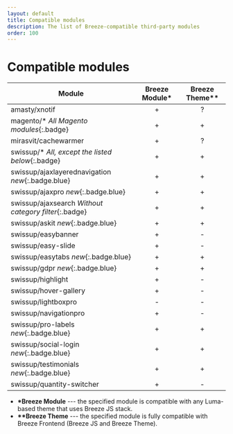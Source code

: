 ```yaml
---
layout: default
title: Compatible modules
description: The list of Breeze-compatible third-party modules
order: 100
---
```


# Compatible modules

Module                        | Breeze Module*  | Breeze Theme**
------------------------------|:---------------:|:------------:
amasty/xnotif                 | +               | ?
magento/\* *All Magento modules*{:.badge} | +   | +
mirasvit/cachewarmer          | +               | ?
swissup/\* *All, except the listed below*{:.badge} | +     | +
swissup/ajaxlayerednavigation *new*{:.badge.blue}  | +     | +
swissup/ajaxpro *new*{:.badge.blue} | +         | +
swissup/ajaxsearch *Without category filter*{:.badge}  | +     | +
swissup/askit *new*{:.badge.blue} | +               | +
swissup/easybanner            | +               | -
swissup/easy-slide            | +               | -
swissup/easytabs *new*{:.badge.blue} | +        | +
swissup/gdpr *new*{:.badge.blue} | +            | +
swissup/highlight             | +               | -
swissup/hover-gallery         | +               | -
swissup/lightboxpro           | -               | -
swissup/navigationpro         | +               | -
swissup/pro-labels *new*{:.badge.blue}  | +     | +
swissup/social-login *new*{:.badge.blue} | +    | +
swissup/testimonials *new*{:.badge.blue} | +    | +
swissup/quantity-switcher     | +               | -

 -  **\*Breeze Module** --- the specified module is compatible with any
    Luma-based theme that uses Breeze JS stack.
 -  **\*\*Breeze Theme** --- the specified module is fully compatible with
    Breeze Frontend (Breeze JS and Breeze Theme).
